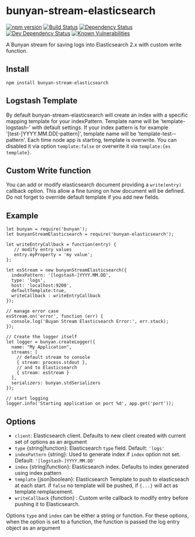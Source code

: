 bunyan-stream-elasticsearch
===========================

[![npm version](https://badge.fury.io/js/bloublou2014/bunyan-stream-elasticsearch.svg)](http://badge.fury.io/js/bunyan-stream-elasticsearch)
[![Build Status](https://travis-ci.org/bloublou2014/bunyan-stream-elasticsearch.svg)](https://travis-ci.org/bloublou2014/bunyan-stream-elasticsearch)
[![Dependency Status](https://david-dm.org/bloublou2014/bunyan-stream-elasticsearch.svg)](https://david-dm.org/bloublou2014/bunyan-stream-elasticsearch)
[![Dev Dependency Status](https://david-dm.org/bloublou2014/bunyan-stream-elasticsearch/dev-status.svg)](https://david-dm.org/bloublou2014/bunyan-stream-elasticsearch#info=devDependencies)
[![Known Vulnerabilities](https://snyk.io/test/github/bloublou2014/bunyan-stream-elasticsearch/badge.svg)](https://snyk.io/test/github/bloublou2014/bunyan-stream-elasticsearch)

A Bunyan stream for saving logs into Elasticsearch 2.x with custom write function.

## Install

```
npm install bunyan-stream-elasticsearch
```

## Logstash Template

By default bunyan-stream-elasticsearch will create an index with a specific mapping template for your indexPattern. Template name will be 'template-logstash-' with default settings.
If your index pattern is for example '[test-]YYYY.MM.DD[-pattern]', template name will be 'template-test--pattern'. Each time node app is starting, template is overwrite.
You can disabled it via option `template:false` or overwrite it via `template:{es template}`.

## Custom Write function

You can add or modify elasticsearch document providing a `write(entry)` callback option.
This allow a fine tuning on how document will be defined. Do not forget to override default template if you add new fields.

## Example

```
let bunyan = require('bunyan');
let bunyanStreamElasticsearch = require('bunyan-elasticsearch');

let writeEntryCallback = function(entry) {
   // modify entry values
   entry.myProperty = 'my value';
};

let esStream = new bunyanStreamElasticsearch({
  indexPattern: '[logstash-]YYYY.MM.DD',
  type: 'logs',
  host: 'localhost:9200',
  defaultTemplate:true,
  writeCallback : writeEntryCallback
});

// manage error case
esStream.on('error', function (err) {
  console.log('Buyan Stream Elasticsearch Error:', err.stack);
});

// Create the logger itself
let logger = bunyan.createLogger({
  name: "My Application",
  streams: [
    // default stream to console
    { stream: process.stdout },
    // and to Elasticsearch
    { stream: esStream }
  ],
  serializers: bunyan.stdSerializers
});

// start logging
logger.info('Starting application on port %d', app.get('port'));
```

## Options

* `client`: Elasticsearch client. Defaults to new client created with current set of options as an argument
* `type` {string|function}: Elasticsearch `type` field. Default: `'logs'`
* `indexPattern` {string}: Used to generate index if `index` option not set. Default: `'[logstash-]YYYY.MM.DD'`
* `index` {string|function}: Elasticsearch index. Defaults to index generated using index pattern
* `template` {json|boolean}: Elasticsearch Template to push to elasticseach at each start. if `false` no template will be pushed, if `{...}` will act as template remplacement.
* `writeCallback` {function} : Custom write callback to modify entry before pushing it to Elasticsearch. 

Options `type` and `index` can be either a string or function. For these options, when the option is set to a function, the function is passed the log entry object as an argument
